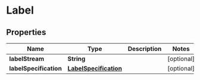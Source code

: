 
# Label

## Properties
Name | Type | Description | Notes
------------ | ------------- | ------------- | -------------
**labelStream** | **String** |  |  [optional]
**labelSpecification** | [**LabelSpecification**](LabelSpecification.md) |  |  [optional]



